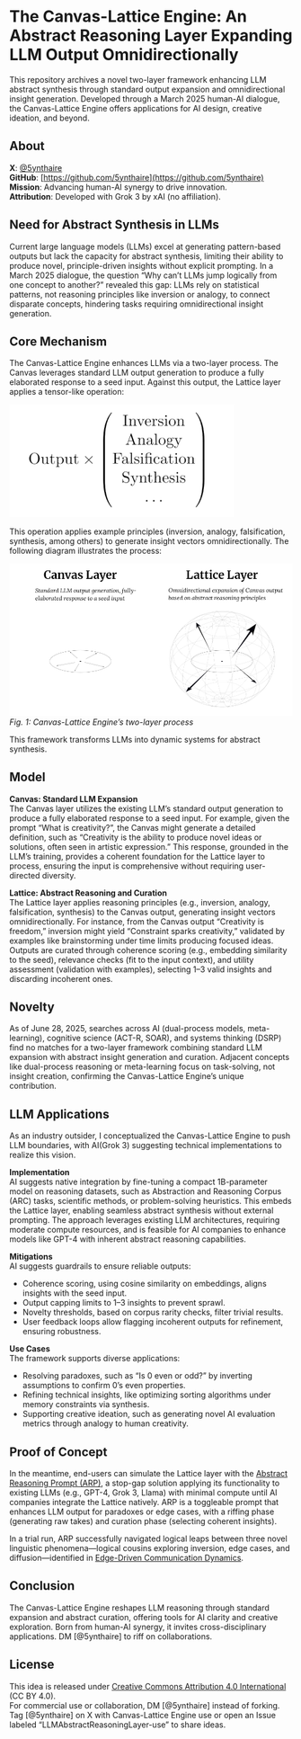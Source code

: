 # The Canvas-Lattice Engine: An Abstract Reasoning Layer Expanding LLM Output Omnidirectionally

This repository archives a novel two-layer framework enhancing LLM abstract synthesis through standard output expansion and omnidirectional insight generation. Developed through a March 2025 human-AI dialogue, the Canvas-Lattice Engine offers applications for AI design, creative ideation, and beyond. <!--Explore its origins in my Substack article [link] and join the conversation for collaboration.-->

## About

**X**: [@5ynthaire](https://x.com/5ynthaire)  
**GitHub**: [https://github.com/5ynthaire](https://github.com/5ynthaire)  
**Mission**: Advancing human-AI synergy to drive innovation.  
**Attribution**: Developed with Grok 3 by xAI (no affiliation).

## Need for Abstract Synthesis in LLMs

Current large language models (LLMs) excel at generating pattern-based outputs but lack the capacity for abstract synthesis, limiting their ability to produce novel, principle-driven insights without explicit prompting. In a March 2025 dialogue, the question “Why can’t LLMs jump logically from one concept to another?” revealed this gap: LLMs rely on statistical patterns, not reasoning principles like inversion or analogy, to connect disparate concepts, hindering tasks requiring omnidirectional insight generation.

## Core Mechanism

The Canvas-Lattice Engine enhances LLMs via a two-layer process. The Canvas leverages standard LLM output generation to produce a fully elaborated response to a seed input. Against this output, the Lattice layer applies a tensor-like operation:

![Tensor Formula](assets/formula.png)

This operation applies example principles (inversion, analogy, falsification, synthesis, among others) to generate insight vectors omnidirectionally. The following diagram illustrates the process:

![Canvas-Lattice Diagram](assets/diagram.jpg)
*Fig. 1: Canvas-Lattice Engine’s two-layer process*

This framework transforms LLMs into dynamic systems for abstract synthesis.

## Model

**Canvas: Standard LLM Expansion**  
The Canvas layer utilizes the existing LLM’s standard output generation to produce a fully elaborated response to a seed input. For example, given the prompt “What is creativity?”, the Canvas might generate a detailed definition, such as “Creativity is the ability to produce novel ideas or solutions, often seen in artistic expression.” This response, grounded in the LLM’s training, provides a coherent foundation for the Lattice layer to process, ensuring the input is comprehensive without requiring user-directed diversity.

**Lattice: Abstract Reasoning and Curation**  
The Lattice layer applies reasoning principles (e.g., inversion, analogy, falsification, synthesis) to the Canvas output, generating insight vectors omnidirectionally. For instance, from the Canvas output “Creativity is freedom,” inversion might yield “Constraint sparks creativity,” validated by examples like brainstorming under time limits producing focused ideas. Outputs are curated through coherence scoring (e.g., embedding similarity to the seed), relevance checks (fit to the input context), and utility assessment (validation with examples), selecting 1–3 valid insights and discarding incoherent ones.

## Novelty

As of June 28, 2025, searches across AI (dual-process models, meta-learning), cognitive science (ACT-R, SOAR), and systems thinking (DSRP) find no matches for a two-layer framework combining standard LLM expansion with abstract insight generation and curation. Adjacent concepts like dual-process reasoning or meta-learning focus on task-solving, not insight creation, confirming the Canvas-Lattice Engine’s unique contribution.

## LLM Applications

As an industry outsider, I conceptualized the Canvas-Lattice Engine to push LLM boundaries, with AI(Grok 3) suggesting technical implementations to realize this vision.

**Implementation**  
AI suggests native integration by fine-tuning a compact 1B-parameter model on reasoning datasets, such as Abstraction and Reasoning Corpus (ARC) tasks, scientific methods, or problem-solving heuristics. This embeds the Lattice layer, enabling seamless abstract synthesis without external prompting. The approach leverages existing LLM architectures, requiring moderate compute resources, and is feasible for AI companies to enhance models like GPT-4 with inherent abstract reasoning capabilities.

**Mitigations**  
AI suggests guardrails to ensure reliable outputs:  
- Coherence scoring, using cosine similarity on embeddings, aligns insights with the seed input.  
- Output capping limits to 1–3 insights to prevent sprawl.  
- Novelty thresholds, based on corpus rarity checks, filter trivial results.  
- User feedback loops allow flagging incoherent outputs for refinement, ensuring robustness.

**Use Cases**  
The framework supports diverse applications:  
- Resolving paradoxes, such as “Is 0 even or odd?” by inverting assumptions to confirm 0’s even properties.  
- Refining technical insights, like optimizing sorting algorithms under memory constraints via synthesis.  
- Supporting creative ideation, such as generating novel AI evaluation metrics through analogy to human creativity.

## Proof of Concept

In the meantime, end-users can simulate the Lattice layer with the [Abstract Reasoning Prompt (ARP)](https://github.com/5ynthaire/5YN-AbstractReasoningPrompt-LLM-Enhancement), a stop-gap solution applying its functionality to existing LLMs (e.g., GPT-4, Grok 3, Llama) with minimal compute until AI companies integrate the Lattice natively. ARP is a toggleable prompt that enhances LLM output for paradoxes or edge cases, with a riffing phase (generating raw takes) and curation phase (selecting coherent insights).

In a trial run, ARP successfully navigated logical leaps between three novel linguistic phenomena—logical cousins exploring inversion, edge cases, and diffusion—identified in [Edge-Driven Communication Dynamics](https://github.com/5ynthaire/5YN-EdgeDrivenCommunicationDynamics-Idea).

## Conclusion

The Canvas-Lattice Engine reshapes LLM reasoning through standard expansion and abstract curation, offering tools for AI clarity and creative exploration. Born from human-AI synergy, it invites cross-disciplinary applications. DM [@5ynthaire] to riff on collaborations.

## License

This idea is released under [Creative Commons Attribution 4.0 International](LICENSE) (CC BY 4.0).  
For commercial use or collaboration, DM [@5ynthaire] instead of forking. Tag [@5ynthaire] on X with Canvas-Lattice Engine use or open an Issue labeled “LLMAbstractReasoningLayer-use” to share ideas.